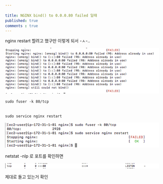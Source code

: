 ```yaml
---

title: NGINX bind() to 0.0.0.80 failed 일때
published: true
comments : true
---
```



nginx restart 할려고 했구만 이렇게 되서 -ㅅ-..




![GRADLE-WRAPPER1](/assets/imgs/2018/07/02/2018-07-02-nginx-to-0-0-0-80-failed-01.png)


```
sudo fuser -k 80/tcp


sudo service nginx restart

```

![GRADLE-WRAPPER1](/assets/imgs/2018/07/02/2018-07-02-nginx-to-0-0-0-80-failed-02.png)


netstat -nlp 로 포트를 확인하면

![GRADLE-WRAPPER1](/assets/imgs/2018/07/02/2018-07-02-nginx-to-0-0-0-80-failed-03.png)

제대로 돌고 있는거 확인